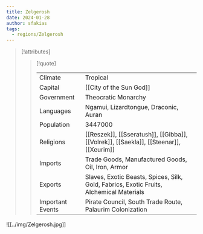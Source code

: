 ```yaml
---
title: Zelgerosh
date: 2024-01-28
author: sfakias
tags:
  - regions/Zelgerosh
---
```


> [!attributes]
> 
> > [!quote]
> >
> > | | |
> > | --- | --- |
> > | Climate | Tropical |
> > | Capital | [[City of the Sun God]] |
> > | Government | Theocratic Monarchy |
> > | Languages | Ngamui, Lizardtongue, Draconic, Auran |
> > | Population | 3447000 |
> > | Religions | [[Reszek]], [[Sseratush]], [[Gibba]], [[Volrek]], [[Saekla]], [[Steenar]], [[Xeurim]] |
> > | Imports | Trade Goods, Manufactured Goods, Oil, Iron, Armor |
> > | Exports | Slaves, Exotic Beasts, Spices, Silk, Gold, Fabrics, Exotic Fruits, Alchemical Materials |
> > | Important Events | Pirate Council, South Trade Route, Palaurim Colonization |

![[../img/Zelgerosh.jpg]]